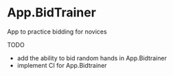 # App.BidTrainer
App to practice bidding for novices

TODO
- add the ability to bid random hands in App.Bidtrainer
- implement CI for App.Bidtrainer
